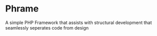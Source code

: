 # Phrame

A simple PHP Framework that assists with structural development that seamlessly seperates code from design
